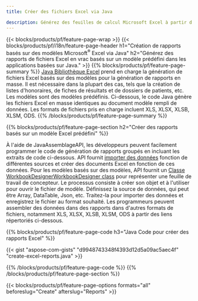 ```yaml
---
title: Créer des fichiers Excel via Java

description: Générez des feuilles de calcul Microsoft Excel à partir d'une feuille de modèle à l'aide de la bibliothèque de feuilles de calcul Java
---
```

{{< blocks/products/pf/feature-page-wrap >}}
{{< blocks/products/pf/i18n/feature-page-header h1="Création de rapports basés sur des modèles Microsoft<sup>®</sup> Excel via Java" h2="Générez des rapports de fichiers Excel en vrac basés sur un modèle prédéfini dans les applications basées sur Java." >}}
{{% blocks/products/pf/feature-page-summary %}}
[Java Bibliothèque Excel](/cells/java/) prend en charge la génération de fichiers Excel basés sur des modèles pour la génération de rapports en masse. Il est nécessaire dans la plupart des cas, tels que la création de listes d'honoraires, de fiches de résultats et de dossiers de patients, etc. Les modèles sont des modèles prédéfinis. Ci-dessous, le code Java génère les fichiers Excel en masse identiques au document modèle rempli de données. Les formats de fichiers pris en charge incluent XLS, XLSX, XLSB, XLSM, ODS.
{{% /blocks/products/pf/feature-page-summary %}}

{{% blocks/products/pf/feature-page-section h2="Créer des rapports basés sur un modèle Excel prédéfini" %}}

À l'aide de JavaAssemblageAPI, les développeurs peuvent facilement programmer le code de génération de rapports groupés en incluant les extraits de code ci-dessous. API fournit [importer des données](https://docs.aspose.com/cells/java/import-and-export-data/) fonction de différentes sources et créer des documents Excel en fonction de ces données. Pour les modèles basés sur des modèles, API fournit un [Classe WorkbookDesignerWorkbookDesigner class](https://reference.aspose.com/cells/java/com.aspose.cells/WorkbookDesigner) pour représenter une feuille de travail de concepteur. Le processus consiste à créer son objet et à l'utiliser pour ouvrir le fichier de modèle. Définissez la source de données, qui peut être Array, DataTable, Json, etc. Traitez-la pour importer des données et enregistrez le fichier au format souhaité. Les programmeurs peuvent assembler des données dans des rapports dans d'autres formats de fichiers, notamment XLS, XLSX, XLSB, XLSM, ODS à partir des liens répertoriés ci-dessous.



{{% blocks/products/pf/feature-page-code h3="Java Code pour créer des rapports Excel" %}}

{{< gist "aspose-com-gists" "d9948743348f4393d12d5a09ac5aec4f" "create-excel-reports.java" >}}

{{% /blocks/products/pf/feature-page-code %}}
{{% /blocks/products/pf/feature-page-section %}}

{{< blocks/products/pf/feature-page-options formats="all" beforeslug="Create" afterslug="Reports" >}}
